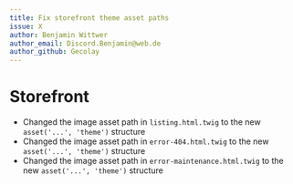 ```yaml
---
title: Fix storefront theme asset paths
issue: X
author: Benjamin Wittwer
author_email: Discord.Benjamin@web.de
author_github: Gecolay
---
```

# Storefront
* Changed the image asset path in `listing.html.twig` to the new `asset('...', 'theme')` structure
* Changed the image asset path in `error-404.html.twig` to the new `asset('...', 'theme')` structure
* Changed the image asset path in `error-maintenance.html.twig` to the new `asset('...', 'theme')` structure